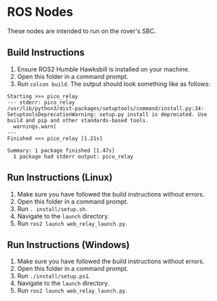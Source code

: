 # ROS Nodes

These nodes are intended to run on the rover's SBC. 

## Build Instructions
1. Ensure ROS2 Humble Hawksbill is installed on your machine.
2. Open this folder in a command prompt.
3. Run `colcon build`. The output should look something like as follows:
```
Starting >>> pico_relay
--- stderr: pico_relay                   
/usr/lib/python3/dist-packages/setuptools/command/install.py:34: SetuptoolsDeprecationWarning: setup.py install is deprecated. Use build and pip and other standards-based tools.
  warnings.warn(
---
Finished <<< pico_relay [1.21s]

Summary: 1 package finished [1.47s]
  1 package had stderr output: pico_relay
```

## Run Instructions (Linux)
1. Make sure you have followed the build instructions without errors.
2. Open this folder in a command prompt.
3. Run `. install/setup.sh`.
4. Navigate to the `launch` directory.
5. Run `ros2 launch web_relay_launch.py`.

## Run Instructions (Windows)
1. Make sure you have followed the build instructions without errors.
2. Open this folder in a command prompt.
3. Run `./install/setup.ps1`.
4. Navigate to the `launch` directory.
5. Run `ros2 launch web_relay_launch.py`.
